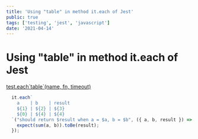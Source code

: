 ```yaml
---
title: 'Using "table" in method it.each of Jest'
public: true
tags: ['testing', 'jest', 'javascript']
date: '2021-04-14'
---
```


# Using "table" in method it.each of Jest

[test.each\`table\`(name, fn, timeout)](https://jestjs.io/docs/api#2-testeachtablename-fn-timeout)

```js
  it.each`
    a    | b    | result
    ${1} | ${2} | ${3}
    ${0} | ${4} | ${4}
  `("should return $result when a = $a, b = $b", ({ a, b, result }) => {
    expect(sum(a, b)).toBe(result);
  });
```